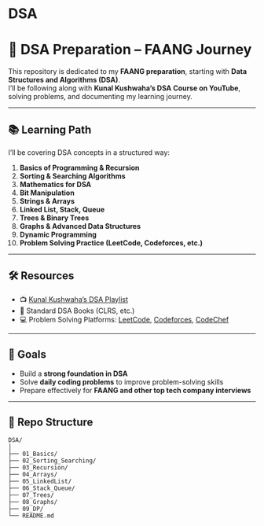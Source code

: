 # DSA

# 🚀 DSA Preparation – FAANG Journey

This repository is dedicated to my **FAANG preparation**, starting with **Data Structures and Algorithms (DSA)**.  
I’ll be following along with **Kunal Kushwaha’s DSA Course on YouTube**, solving problems, and documenting my learning journey.

---

## 📚 Learning Path

I’ll be covering DSA concepts in a structured way:

1. **Basics of Programming & Recursion**
2. **Sorting & Searching Algorithms**
3. **Mathematics for DSA**
4. **Bit Manipulation**
5. **Strings & Arrays**
6. **Linked List, Stack, Queue**
7. **Trees & Binary Trees**
8. **Graphs & Advanced Data Structures**
9. **Dynamic Programming**
10. **Problem Solving Practice (LeetCode, Codeforces, etc.)**

---

## 🛠️ Resources

- 📺 [Kunal Kushwaha’s DSA Playlist](https://www.youtube.com/playlist?list=PL9gnSGHSqcnr_DxHsP7AW9ftq0AtAyYqJ)
- 📘 Standard DSA Books (CLRS, etc.)
- 💻 Problem Solving Platforms: [LeetCode](https://leetcode.com/), [Codeforces](https://codeforces.com/), [CodeChef](https://www.codechef.com/)

---

## 🎯 Goals

- Build a **strong foundation in DSA**
- Solve **daily coding problems** to improve problem-solving skills
- Prepare effectively for **FAANG and other top tech company interviews**

---

## 📂 Repo Structure

```plaintext
DSA/
│
├── 01_Basics/
├── 02_Sorting_Searching/
├── 03_Recursion/
├── 04_Arrays/
├── 05_LinkedList/
├── 06_Stack_Queue/
├── 07_Trees/
├── 08_Graphs/
├── 09_DP/
└── README.md